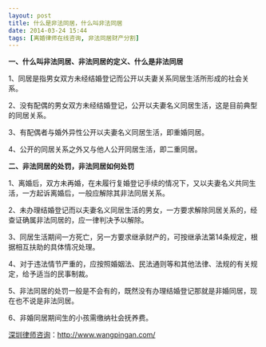 ```yaml
---
layout: post
title: 什么是非法同居，什么叫非法同居
date: 2014-03-24 15:44
tags: [离婚律师在线咨询, 非法同居财产分割]
---
```

<strong>一、什么叫非法同居、非法同居的定义、什么是非法同居</strong>

1、同居是指男女双方未经结婚登记而公开以夫妻关系同居生活所形成的社会关系。

2、没有配偶的男女双方未经结婚登记，公开以夫妻名义同居生活，这是目前典型的同居关系。

3、有配偶者与婚外异性公开以夫妻名义同居生活，即重婚同居。

4、公开的同居关系之外又与他人公开同居生活，即二重同居。

<strong>二、非法同居的处罚，非法同居如何处罚</strong>

1、离婚后，双方未再婚，在未履行复婚登记手续的情况下，又以夫妻名义共同生活，一方起诉离婚后，一般应解除其非法同居关系。

2、未办理结婚登记而以夫妻名义同居生活的男女，一方要求解除同居关系的，经查证确属非法同居的，应一律判决予以解除。

3、同居生活期间一方死亡，另一方要求继承财产的，可按继承法第14条规定，根据相互扶助的具体情况处理。

4、对于违法情节严重的，应按照婚姻法、民法通则等和其他法律、法规的有关规定，给予适当的民事制裁。

5、非法同居的处罚一般是不会有的，既然没有办理结婚登记那就是非婚同居，现在也不说是非法同居。

6、非婚同居期间生的小孩需缴纳社会抚养费。

<a href="http://www.wangpingan.com/">深圳律师咨询</a>：<a href="http://www.wangpingan.com/">http://www.wangpingan.com/</a>

